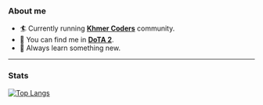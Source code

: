 ### About me

- 🏄‍ Currently running [**Khmer Coders**](https://github.com/KhmerCoders/khmercoders) community.
- 🔭 You can find me in **[DoTA 2](https://www.dotabuff.com/players/108135583)**.
- 🌱 Always learn something new.

---

### Stats

[![Top Langs](https://github-stats-pi.vercel.app/api/top-langs/?username=invisal&layout=compact)](https://github.com/anuraghazra/github-readme-stats)
